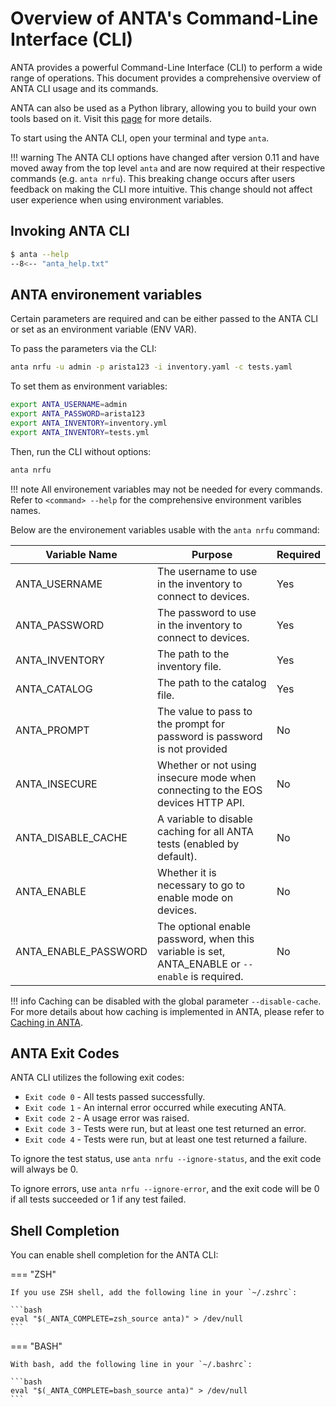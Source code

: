 <!--
  ~ Copyright (c) 2023-2024 Arista Networks, Inc.
  ~ Use of this source code is governed by the Apache License 2.0
  ~ that can be found in the LICENSE file.
  -->

# Overview of ANTA's Command-Line Interface (CLI)

ANTA provides a powerful Command-Line Interface (CLI) to perform a wide range of operations. This document provides a comprehensive overview of ANTA CLI usage and its commands.

ANTA can also be used as a Python library, allowing you to build your own tools based on it. Visit this [page](../advanced_usages/as-python-lib.md) for more details.

To start using the ANTA CLI, open your terminal and type `anta`.

!!! warning
    The ANTA CLI options have changed after version 0.11 and have moved away from the top level `anta` and are now required at their respective commands (e.g. `anta nrfu`). This breaking change occurs after users feedback on making the CLI more intuitive. This change should not affect user experience when using environment variables.

## Invoking ANTA CLI

```bash
$ anta --help
--8<-- "anta_help.txt"
```

## ANTA environement variables

Certain parameters are required and can be either passed to the ANTA CLI or set as an environment variable (ENV VAR).

To pass the parameters via the CLI:

```bash
anta nrfu -u admin -p arista123 -i inventory.yaml -c tests.yaml
```

To set them as environment variables:

```bash
export ANTA_USERNAME=admin
export ANTA_PASSWORD=arista123
export ANTA_INVENTORY=inventory.yml
export ANTA_INVENTORY=tests.yml
```

Then, run the CLI without options:

```bash
anta nrfu
```

!!! note
    All environement variables may not be needed for every commands.
    Refer to `<command> --help` for the comprehensive environment varibles names.

Below are the environement variables usable with the `anta nrfu` command:

| Variable Name | Purpose | Required |
| ------------- | ------- |----------|
| ANTA_USERNAME | The username to use in the inventory to connect to devices. |  Yes  |
| ANTA_PASSWORD | The password to use in the inventory to connect to devices. |  Yes  |
| ANTA_INVENTORY | The path to the inventory file. |  Yes  |
| ANTA_CATALOG | The path to the catalog file. |  Yes  |
| ANTA_PROMPT | The value to pass to the prompt for password is password is not provided |  No  |
| ANTA_INSECURE | Whether or not using insecure mode when connecting to the EOS devices HTTP API. |  No  |
| ANTA_DISABLE_CACHE | A variable to disable caching for all ANTA tests (enabled by default). |  No  |
| ANTA_ENABLE | Whether it is necessary to go to enable mode on devices. |  No  |
| ANTA_ENABLE_PASSWORD | The optional enable password, when this variable is set, ANTA_ENABLE or `--enable` is required. |  No  |

!!! info
    Caching can be disabled with the global parameter `--disable-cache`. For more details about how caching is implemented in ANTA, please refer to [Caching in ANTA](../advanced_usages/caching.md).

## ANTA Exit Codes

ANTA CLI utilizes the following exit codes:

- `Exit code 0` - All tests passed successfully.
- `Exit code 1` - An internal error occurred while executing ANTA.
- `Exit code 2` - A usage error was raised.
- `Exit code 3` - Tests were run, but at least one test returned an error.
- `Exit code 4` - Tests were run, but at least one test returned a failure.

To ignore the test status, use `anta nrfu --ignore-status`, and the exit code will always be 0.

To ignore errors, use `anta nrfu --ignore-error`, and the exit code will be 0 if all tests succeeded or 1 if any test failed.

## Shell Completion

You can enable shell completion for the ANTA CLI:

=== "ZSH"

    If you use ZSH shell, add the following line in your `~/.zshrc`:

    ```bash
    eval "$(_ANTA_COMPLETE=zsh_source anta)" > /dev/null
    ```

=== "BASH"

    With bash, add the following line in your `~/.bashrc`:

    ```bash
    eval "$(_ANTA_COMPLETE=bash_source anta)" > /dev/null
    ```
